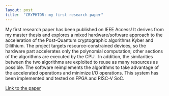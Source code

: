 ```yaml
---
layout: post
title:  "CRYPHTOR: my first research paper"
---
```


My first research paper has been published on IEEE Access! It derives from my master thesis and explores a mixed hardware/software approach to the acceleration of the Post-Quantum cryptographic algorithms Kyber and Dilithium. The project targets resource-constrained devices, so the hardware part accelerates only the polynomial computation; other sections of the algorithms are executed by the CPU. 
In addition, the similarities between the two algorithms are exploited to reuse as many resources as possible. The software reimplements the algorithms to take advantage of the accelerated operations and minimize I/O operations. This system has been implemented and tested on FPGA and RISC-V SoC.

[Link to the paper](https://ieeexplore.ieee.org/document/10439161)